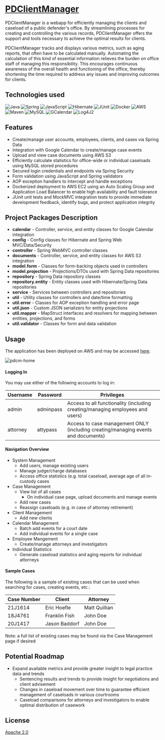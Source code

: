 # [PDClientManager](http://PDCM-ALB-407053983.us-west-2.elb.amazonaws.com/pdclientmanager)

PDClientManager is a webapp for efficiently managing the clients and caseload of a public defender's office. By streamlining processes for creating and controlling the various records, PDClientManager offers the support and tools necessary to achieve the optimal results for clients.

PDClientManager tracks and displays various metrics, such as aging reports, that often have to be calculated manually. Automating the calculation of this kind of essential information relieves the burden on office staff of managing this responsibility. This encourages continuous awareness of the overall health and functioning of the office, thereby shortening the time required to address any issues and improving outcomes for clients.

## Technologies used

![Java](https://img.shields.io/badge/-Java-brightgreen) ![Spring](https://img.shields.io/badge/-Spring_Framework_[Data,_Security,_AOP]-blue) ![JavaScript](https://img.shields.io/badge/-JavaScript-lightgrey) ![Hibernate](https://img.shields.io/badge/-Hibernate-9cf) ![JUnit](https://img.shields.io/badge/-JUnit-red) ![Docker](https://img.shields.io/badge/-Docker-0fffa3) ![AWS](https://img.shields.io/badge/-AWS_[EC2,_S3]-071942) ![Maven](https://img.shields.io/badge/-Maven-yellow) ![MySQL](https://img.shields.io/badge/-MySQL-blueviolet) ![GCalendar](https://img.shields.io/badge/-Google_Calendar_API-orange) ![Log4J2](https://img.shields.io/badge/-Log4J2-yellowgreen)

## Features

* Create/manage user accounts, employees, clients, and cases via Spring Data
* Integration with Google Calendar to create/manage case events
* Upload and view case documents using AWS S3
* Efficiently calculate statistics for office-wide or individual caseloads using MySQL stored procedures
* Secured login credentials and endpoints via Spring Security
* Form validation using JavaScript and Spring validators
* AOP exception handlers to intercept and handle exceptions
* Dockerized deployment to AWS EC2 using an Auto Scaling Group and Application Load Balancer to enable high availability and fault tolerance
* JUnit unit tests and MockMVC integration tests  to provide immediate development feedback, identify bugs, and protect application integrity

## Project Packages Description

* **calendar** - Controller, service, and entity classes for Google Calendar integration
* **config** - Config classes for Hibernate and Spring Web MVC/Data/Security
* **controller** - Spring WebMVC controller classes
* **documents** - Controller, service, and entity classes for AWS S3 integration
* **model.form** - Classes for form-backing objects used in controllers
* **model.projection** - Projections/DTOs used with Spring Data repositories
* **repository** - Spring Data repository classes
* **repository.entity** - Entity classes used with Hibernate/Spring Data repositories
* **service** - Services between controllers and repositories
* **util** - Utility classes for controllers and date/time formatting
* **util.error** - Classes for AOP exception handling and error page
* **util.json** - Custom JSON serializers for entity projections
* **util.mapper** - MapStruct interfaces and resolvers for mapping between entities, projections, and forms
* **util.validator** - Classes for form and data validation

## Usage

The application has been deployed on AWS and may be accessed [here](http://PDCM-ALB-407053983.us-west-2.elb.amazonaws.com/pdclientmanager).

![pdcm-home](https://user-images.githubusercontent.com/38482544/167959086-437e9d8a-3c6f-4030-86e2-682fefae6999.PNG)

#### Logging In

You may use either of the following accounts to log in:

| Username       | Password           | Privileges  |
| ------------- |-------------| -----|
| admin      | adminpass | Access to all functionality (including creating/managing employees and users) |
| attorney    | attypass      |   Access to case management ONLY (including creating/managing events and documents) |

#### Navigation Overview

* System Management
    * Add users, manage existing users
    * Manage judge/charge databases
    * Access office statistics (e.g. total caseload, average age of all in-custody cases
* Case Management
    * View list of all cases
        * On individual case page, upload documents and manage events
    * Add new cases
    * Reassign caseloads (e.g. in case of attorney retirement)
* Client Management
    * Add new clients
* Calendar Management
    * Batch add events for a court date
    * Add individual events for a single case
* Employee Mangement
    * Create/manage attorneys and investigators
* Individual Statistics
    * Generate caseload statistics and aging reports for individual attorneys

#### Sample Cases

The following is a sample of existing cases that can be used when searching for cases, creating events, etc.:

| Case Number        | Client           | Attorney  |
| ------------- |-------------| -----|
| 21J1614     | Eric Hoefle | Matt Quillian |
| 18J4761      | Franklin Fish  |   John Doe |
| 20J1417 | Jason Baddorf      |   John Doe |

Note: a full list of existing cases may be found via the Case Management page if desired

## Potential Roadmap

* Expand available metrics and provide greater insight to legal practice data and trends
  * Sentencing results and trends to provide insight for negotiations and client advisement
  * Changes in caseload movement over time to guarantee efficient management of caseloads in various courtrooms
  * Caseload comparisons for attorneys and investigators to enable optimal distribution of casework


## License
[Apache 2.0](https://choosealicense.com/licenses/apache-2.0/)
